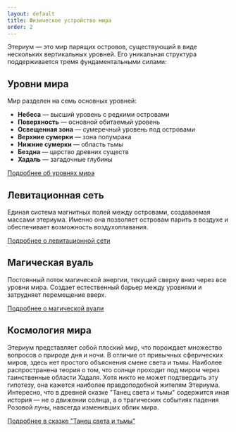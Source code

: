 ```yaml
---
layout: default
title: Физическое устройство мира
order: 2
---
```


Этериум — это мир парящих островов, существующий в виде нескольких вертикальных уровней. Его уникальная структура поддерживается тремя фундаментальными силами:

## Уровни мира
Мир разделен на семь основных уровней:
- **Небеса** — высший уровень с редкими островами
- **Поверхность** — основной обитаемый уровень
- **Освещенная зона** — сумеречный уровень под островами
- **Верхние сумерки** — зона полумрака
- **Нижние сумерки** — область тьмы
- **Бездна** — царство древних существ
- **Хадаль** — загадочные глубины

[Подробнее об уровнях мира](levels.md)

## Левитационная сеть
Единая система магнитных полей между островами, создаваемая массами этериума. Именно она позволяет островам парить в воздухе и обеспечивает возможность воздухоплавания.

[Подробнее о левитационной сети](levitation-network.md)

## Магическая вуаль
Постоянный поток магической энергии, текущий сверху вниз через все уровни мира. Создает естественный барьер между уровнями и затрудняет перемещение вверх.

[Подробнее о магической вуали](veil.md)

## Космология мира

Этериум представляет собой плоский мир, что порождает множество вопросов о природе дня и ночи. В отличие от привычных сферических миров, здесь нет простого объяснения смене света и тьмы. Наиболее распространена теория о том, что солнце проходит под миром через таинственные области Хадаля. Хотя никто не может подтвердить эту гипотезу, она кажется наиболее правдоподобной жителям Этериума. Интересно, что в древней сказке "Танец света и тьмы" содержится иная история — не о движении солнца, а о трагических событиях падения Розовой луны, навсегда изменивших облик мира.

[Подробнее в сказке "Танец света и тьмы"](light-and-dark-tale.md)